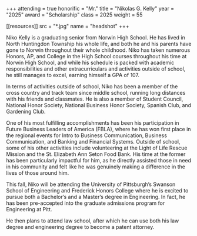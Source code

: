 +++
attending = true
honorific = "Mr."
title     = "Nikolas G. Kelly"
year      = "2025"
award     = "Scholarship"
class     = 2025
weight    = 55

[[resources]]
  src  = "*.jpg"
  name = "headshot"
+++

Niko Kelly is a graduating senior from Norwin High School. He has lived in North Huntingdon Township his whole life, and both he and his parents have gone to Norwin throughout their whole childhood. Niko has taken numerous Honors, AP, and College in the High School courses throughout his time at Norwin High School, and while his schedule is packed with academic responsibilities and other extracurriculars and activities outside of school, he still manages to excel, earning himself a GPA of 107.

In terms of activities outside of school, Niko has been a member of the cross country and track team since middle school, running long distances with his friends and classmates. He is also a member of Student Council, National Honor Society, National Business Honor Society, Spanish Club, and Gardening Club.

One of his most fulfilling accomplishments has been his participation in Future Business Leaders of America (FBLA), where he has won first place in the regional events for Intro to Business Communication, Business Communication, and Banking and Financial Systems. Outside of school, some of his other activities include volunteering at the Light of Life Rescue Mission and the St. Elizabeth Ann Seton Food Bank. His time at the former has been particularly impactful for him, as he directly assisted those in need in his community and felt like he was genuinely making a difference in the lives of those around him.

This fall, Niko will be attending the University of Pittsburgh’s Swanson School of Engineering and Frederick Honors College where  he is excited to pursue both a Bachelor’s and a Master’s degree in Engineering. In fact, he has been pre-accepted into the graduate admissions program for Engineering at Pitt.

He then plans to attend law school, after which he can use both his law degree and engineering degree to become a patent attorney.